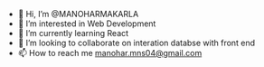 - 👋 Hi, I’m @MANOHARMAKARLA
- 👀 I’m interested in Web Development
- 🌱 I’m currently learning React 
- 💞️ I’m looking to collaborate on interation databse with front end 
- 📫 How to reach me manohar.mns04@gmail.com

<!---
MANOHARMAKARLA/MANOHARMAKARLA is a ✨ special ✨ repository because its `README.md` (this file) appears on your GitHub profile.
You can click the Preview link to take a look at your changes.
--->
